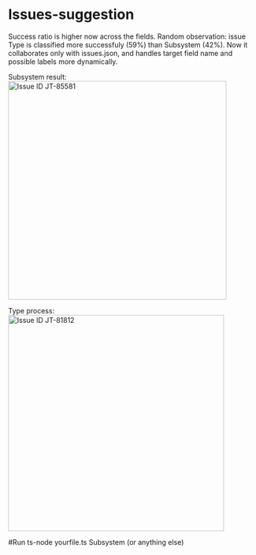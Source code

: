 # Issues-suggestion

Success ratio is higher now across the fields. Random observation: issue Type is classified more successfuly (59%) than Subsystem (42%).
Now it collaborates only with issues.json, and handles target field name and possible labels more dynamically.

Subsystem result:
<img width="443" alt="Issue ID JT-85581" src="https://github.com/user-attachments/assets/da185c69-0af0-4079-8da0-d640003a906d">

Type process:
<img width="438" alt="Issue ID JT-81812" src="https://github.com/user-attachments/assets/c5a7bf74-cfdb-442c-b36c-cd076e87c2f0">

#Run
ts-node yourfile.ts Subsystem (or anything else)
